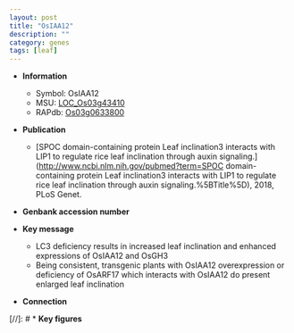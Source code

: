 ```yaml
---
layout: post
title: "OsIAA12"
description: ""
category: genes
tags: [leaf]
---
```


* **Information**  
    + Symbol: OsIAA12  
    + MSU: [LOC_Os03g43410](http://rice.plantbiology.msu.edu/cgi-bin/ORF_infopage.cgi?orf=LOC_Os03g43410)  
    + RAPdb: [Os03g0633800](http://rapdb.dna.affrc.go.jp/viewer/gbrowse_details/irgsp1?name=Os03g0633800)  

* **Publication**  
    + [SPOC domain-containing protein Leaf inclination3 interacts with LIP1 to regulate rice leaf inclination through auxin signaling.](http://www.ncbi.nlm.nih.gov/pubmed?term=SPOC domain-containing protein Leaf inclination3 interacts with LIP1 to regulate rice leaf inclination through auxin signaling.%5BTitle%5D), 2018, PLoS Genet.

* **Genbank accession number**  

* **Key message**  
    + LC3 deficiency results in increased leaf inclination and enhanced expressions of OsIAA12 and OsGH3
    + Being consistent, transgenic plants with OsIAA12 overexpression or deficiency of OsARF17 which interacts with OsIAA12 do present enlarged leaf inclination

* **Connection**  

[//]: # * **Key figures**  


